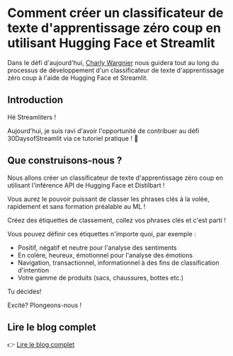 # Comment créer un classificateur de texte d'apprentissage zéro coup en utilisant Hugging Face et Streamlit

Dans le défi d'aujourd'hui, [Charly Wargnier](https://twitter.com/DataChaz) nous guidera tout au long du processus de développement d'un classificateur de texte d'apprentissage zéro coup à l'aide de Hugging Face et Streamlit.

## Introduction

Hé Streamliters !

Aujourd'hui, je suis ravi d'avoir l'opportunité de contribuer au défi 30DaysofStreamlit via ce tutoriel pratique ! 🎈

## Que construisons-nous ?

Nous allons créer un classificateur de texte d'apprentissage zéro coup en utilisant l'inférence API de Hugging Face et Distilbart !

Vous aurez le pouvoir puissant de classer les phrases clés à la volée, rapidement et sans formation préalable au ML !

Créez des étiquettes de classement, collez vos phrases clés et c'est parti !

Vous pouvez définir ces étiquettes n'importe quoi, par exemple :

- Positif, négatif et neutre pour l'analyse des sentiments
- En colère, heureux, émotionnel pour l'analyse des émotions
- Navigation, transactionnel, informationnel à des fins de classification d'intention
- Votre gamme de produits (sacs, chaussures, bottes etc.)

Tu décides!

Excité? Plongeons-nous !

## Lire le blog complet
👉 [Lire le blog complet](https://www.charlywargnier.com/post/how-to-create-a-zero-shot-learning-text-classifier-using-hugging-face-and-streamlit)